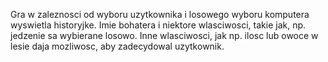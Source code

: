 Gra w zaleznosci od wyboru uzytkownika i losowego wyboru komputera wyswietla historyjke.
Imie bohatera i niektore wlasciwosci, takie jak, np. jedzenie sa wybierane losowo.
Inne wlasciwosci, jak np. ilosc lub owoce w lesie daja mozliwosc, aby zadecydowal uzytkownik.
